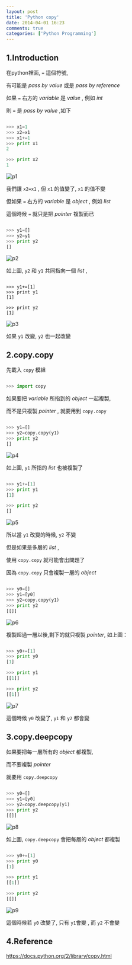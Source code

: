 ```yaml
---
layout: post
title: 'Python copy'
date: 2014-04-01 16:23
comments: true
categories: ['Python Programming']
---
```



## 1.Introduction


在python裡面, `=` 這個符號,

有可能是 *pass by value* 或是 *pass by reference*

如果 `=` 右方的 *variable* 是 *value* , 例如 *int*

則 `=` 是 *pass by value* ,如下



```python

>>> x1=1
>>> x2=x1
>>> x1+=1
>>> print x1
2

>>> print x2
1

```


![p1](/images/pic/pic_00001.tiff)

<!--more-->


我們讓 `x2=x1` , 但 `x1` 的值變了, `x1` 的值不變


但如果  `=` 右方的 *variable* 是 *object* , 例如 *list*

這個時候 `=` 就只是把 *pointer* 複製而已



```python

>>> y1=[]
>>> y2=y1
>>> print y2
[]

```


![p2](/images/pic/pic_00002.tiff)


如上圖, `y2` 和 `y1` 共同指向一個 *list* , 




```

>>> y1+=[1]
>>> print y1
[1]

>>> print y2
[1]

```


![p3](/images/pic/pic_00003.tiff)



如果 `y1` 改變, `y2` 也一起改變


## 2.copy.copy


先載入 `copy` 模組



```python

>>> import copy

```


如果要把 *variable* 所指到的 *object* 一起複製, 

而不是只複製 *pointer* , 就要用到 `copy.copy`




```python

>>> y1=[]
>>> y2=copy.copy(y1)
>>> print y2
[]

```


![p4](/images/pic/pic_00004.tiff)


如上圖, `y1` 所指的 *list* 也被複製了



```python

>>> y1+=[1]
>>> print y1
[1]

>>> print y2
[]

```


![p5](/images/pic/pic_00005.tiff)


所以當 `y1` 改變的時候, `y2` 不變



但是如果是多層的 *list* ,

使用 `copy.copy` 就可能會出問題了

因為 `copy.copy` 只會複製一層的 *object*




```python

>>> y0=[]
>>> y1=[y0]
>>> y2=copy.copy(y1)
>>> print y2
[[]]

```


![p6](/images/pic/pic_00006.tiff)


複製超過一層以後,剩下的就只複製 *pointer*, 如上圖：




```python

>>> y0+=[1]
>>> print y0
[1]

>>> print y1
[[1]]

>>> print y2
[[1]]

```


![p7](/images/pic/pic_00007.tiff)


這個時候 `y0` 改變了, `y1` 和 `y2` 都會變



## 3.copy.deepcopy


如果要把每一層所有的 *object* 都複製,

而不要複製 *pointer*

就要用 `copy.deepcopy`



```python

>>> y0=[]
>>> y1=[y0]
>>> y2=copy.deepcopy(y1)
>>> print y2
[[]]

```


![p8](/images/pic/pic_00008.tiff)


如上圖, `copy.deepcopy` 會把每層的 *object* 都複製



```python

>>> y0+=[1]
>>> print y0
[1]

>>> print y1
[[1]]

>>> print y2
[[]]

```


![p9](/images/pic/pic_00009.tiff)


這個時候若 `y0` 改變了, 只有 `y1`會變 , 而 `y2` 不會變



## 4.Reference

https://docs.python.org/2/library/copy.html
